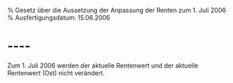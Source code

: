 % Gesetz über die Aussetzung der Anpassung der Renten zum 1. Juli 2006
% Ausfertigungsdatum: 15.06.2006
 
# ----

Zum 1. Juli 2006 werden der aktuelle Rentenwert und der aktuelle Rentenwert (Ost) nicht verändert.
